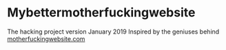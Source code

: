 # Mybettermotherfuckingwebsite 
The hacking project version January 2019
Inspired by the geniuses behind <a href="http://motherfuckingwebsite.com/">motherfuckingwebsite.com</a>
     
